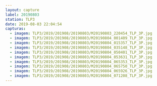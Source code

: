 ```yaml
---
layout: capture
label: 20190803
station: TLP3
date: 2019-08-03 22:04:54
capturas:
  - imagem: TLP3/2019/201908/20190803/M20190803_220454_TLP_3P.jpg
  - imagem: TLP3/2019/201908/20190803/M20190804_001409_TLP_3P.jpg
  - imagem: TLP3/2019/201908/20190803/M20190804_015357_TLP_3P.jpg
  - imagem: TLP3/2019/201908/20190803/M20190804_035148_TLP_3P.jpg
  - imagem: TLP3/2019/201908/20190803/M20190804_050401_TLP_3P.jpg
  - imagem: TLP3/2019/201908/20190803/M20190804_053631_TLP_3P.jpg
  - imagem: TLP3/2019/201908/20190803/M20190804_065353_TLP_3P.jpg
  - imagem: TLP3/2019/201908/20190803/M20190804_065750_TLP_3P.jpg
  - imagem: TLP3/2019/201908/20190803/M20190804_065926_TLP_3P.jpg
  - imagem: TLP3/2019/201908/20190803/M20190804_071208_TLP_3P.jpg
---
```

